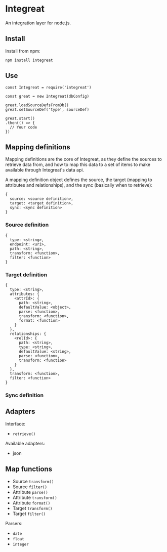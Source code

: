 # Integreat

An integration layer for node.js.

## Install

Install from npm:

`npm install integreat`

## Use

```
const Integreat = require('integreat')

const great = new Integreat(dbConfig)

great.loadSourceDefsFromDb()
great.setSourceDef('type', sourceDef)

great.start()
.then(() => {
  // Your code
})
```

## Mapping definitions

Mapping definitions are the core of Integreat, as they define the sources to
retrieve data from, and how to map this data to a set of items to make available
through Integreat's data api.

A mapping definition object defines the source, the target (mapping to
attributes and relationships), and the sync (basically when to retrieve):

```
{
  source: <source definition>,
  target: <target definition>,
  sync: <sync definition>
}
```

### Source definition

```
{
  type: <string>,
  endpoint: <uri>,
  path: <string>,
  transform: <function>,
  filter: <function>
}
```

### Target definition

```
{
  type: <string>,
  attributes: {
    <attrId>: {
      path: <string>,
      defaultValue: <object>,
      parse: <function>,
      transform: <function>,
      format: <function>
    }
  },
  relationships: {
    <relId>: {
      path: <string>,
      type: <string>,
      defaultValue: <string>,
      parse: <function>,
      transform: <function>
    }
  },
  transform: <function>,
  filter: <function>
}
```

### Sync definition

## Adapters

Interface:
- `retrieve()`

Available adapters:
- json

## Map functions

- Source `transform()`
- Source `filter()`
- Attribute `parse()`
- Attribute `transform()`
- Attribute `format()`
- Target `transform()`
- Target `filter()`

Parsers:
- `date`
- `float`
- `integer`
